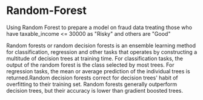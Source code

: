 # Random-Forest
Using Random Forest to prepare a model on fraud data  treating those who have taxable_income &lt;= 30000 as "Risky" and others are "Good"

Random forests or random decision forests is an ensemble learning method for classification, regression and other tasks that operates by constructing a multitude of decision trees at training time. For classification tasks, the output of the random forest is the class selected by most trees. For regression tasks, the mean or average prediction of the individual trees is returned.Random decision forests correct for decision trees' habit of overfitting to their training set. Random forests generally outperform decision trees, but their accuracy is lower than gradient boosted trees.
